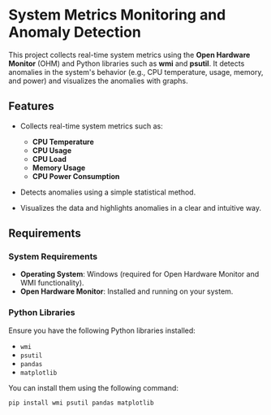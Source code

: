 # System Metrics Monitoring and Anomaly Detection

This project collects real-time system metrics using the **Open Hardware Monitor** (OHM) and Python libraries such as **wmi** and **psutil**. It detects anomalies in the system's behavior (e.g., CPU temperature, usage, memory, and power) and visualizes the anomalies with graphs.

## Features

- Collects real-time system metrics such as:
  - **CPU Temperature**
  - **CPU Usage**
  - **CPU Load**
  - **Memory Usage**
  - **CPU Power Consumption**

- Detects anomalies using a simple statistical method.
- Visualizes the data and highlights anomalies in a clear and intuitive way.

## Requirements

### System Requirements
- **Operating System**: Windows (required for Open Hardware Monitor and WMI functionality).
- **Open Hardware Monitor**: Installed and running on your system.

### Python Libraries
Ensure you have the following Python libraries installed:

- `wmi`
- `psutil`
- `pandas`
- `matplotlib`

You can install them using the following command:

```bash
pip install wmi psutil pandas matplotlib
